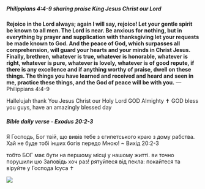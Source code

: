 ##### Philippians 4:4-9 sharing praise King Jesus Christ our Lord 
**Rejoice in the Lord always; again I will say, rejoice! Let your gentle spirit be known to all men. The Lord is near. Be anxious for nothing, but in everything by prayer and supplication with thanksgiving let your requests be made known to God. And the peace of God, which surpasses all comprehension, will guard your hearts and your minds in Christ Jesus. 	Finally, brethren, whatever is true, whatever is honorable, whatever is right, whatever is pure, whatever is lovely, whatever is of good repute, if there is any excellence and if anything worthy of praise, dwell on these things. The things you have learned and received and heard and seen in me, practice these things, and the God of peace will be with you.**
— Philippians 4:4-9

Hallelujah thank You Jesus Christ our Holy Lord GOD Almighty ✝️ GOD bless you guys, have an amazingly blessed day 
##### Bible daily verse - Exodus 20:2-3
Я Господь, Бог твій, що вивів тебе з єгипетського краю з дому рабства. Хай не буде тобі інших богів передо Мною!
~ Вихід 20:2-3

тобто БОГ має бути на першому місці у нашому житті. ви точно порушили цю Заповідь хоч раз! рятуйтеся від пекла: покайтеся та віруйте у Господа Ісуса ✝️

![](https://i.imgur.com/zf9XnVS.png)